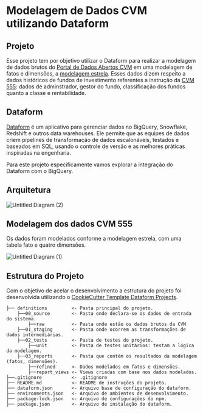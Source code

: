 # Modelagem de Dados CVM utilizando Dataform

## Projeto

Esse projeto tem por objetivo utilizar o Dataform para realizar a modelagem de dados brutos do [Portal de Dados Abertos CVM](http://dados.cvm.gov.br/) em uma modelagem de fatos e dimensões, a [modelagem estrela](https://en.wikipedia.org/wiki/Star_schema). Esses dados dizem respeito a dados históricos de fundos de investimento referentes a instrução da [CVM 555](http://dados.cvm.gov.br/dataset/emissores/resource/b2ef23f2-0196-48b7-af0b-40d5f3b2ff7c): dados de adminstrador, gestor do fundo, classificação dos fundos quanto a classe e rentabilidade. 

## Dataform

[Dataform](https://dataform.co/) é um aplicativo para gerenciar dados no BigQuery, Snowflake, Redshift e outros data warehouses. Ele permite que as equipes de dados criem pipelines de transformação de dados escalonáveis, testados e baseados em SQL, usando o controle de versão e as melhores práticas inspiradas na engenharia.

Para este projeto especificamente vamos explorar a integração do Dataform com o BigQuery.

## Arquitetura

![Untitled Diagram (2)](https://user-images.githubusercontent.com/52939036/110257298-06b30580-7f7c-11eb-94ef-2dab26fcf9a7.png)

## Modelagem dos dados CVM 555

Os dados foram modelados conforme a modelagem estrela, com uma tabela fato e quatro dimensões.

![Untitled Diagram (1)](https://user-images.githubusercontent.com/52939036/110255038-994da780-7f70-11eb-947f-498f6b67fbb7.png)


## Estrutura do Projeto

Com o objetivo de acelar o desenvolvimento a estrutura do projeto foi desenvolvida utilizando o [CookieCutter Template Dataform Projects](https://github.com/oliveiraJessica/cookiecutter-dataform).

```shell
├── definitions         <- Pasta principal do projeto.
    ├──00_source        <- Pasta onde declara-se os dados de entrada do sistema.
        ├──raw          <- Pasta onde estão os dados brutos da CVM
    ├──01_staging       <- Pasta onde ocorrem as transformações de dados intermediárias.
    ├──02_tests         <- Pasta de testes do projeto.
        ├──unit         <- Pasta de testes unitários: testam a lógica da modelagem.
    ├──03_reports       <- Pasta que contém os resultados da modelagem (fatos, dimensões).
        ├──refined      <- Dados modelados em fatos e dimensões.
        ├──report_views <- Views criadas com base nos dados modelados.
├──.gitignore           <- .gitignore
├── README.md           <- README de instruções do projeto.
├── dataform.json       <- Arquivo base de configuração do dataform.
├── environments.json   <- Arquivo de ambientes de desenvolvimento.
├── package-lock.json   <- Arquivo de configurações do npm.
├── package.json        <- Arquivo de instalação do dataform.
        
```
